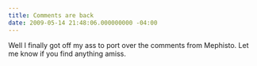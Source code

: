 ```yaml
---
title: Comments are back
date: 2009-05-14 21:48:06.000000000 -04:00
---
```

Well I finally got off my ass to port over the comments from Mephisto. Let me know if you find anything amiss.
